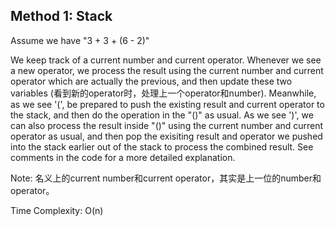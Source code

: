 ## Method 1: Stack

Assume we have "3 + 3 + (6 - 2)"

We keep track of a current number and current operator. Whenever we see a new operator, we process the result using the current number and current operator which are actually the previous, and then update these two variables (看到新的operator时，处理上一个operator和number). Meanwhile, as we see '(', be prepared to push the existing result and current operator to the stack, and then do the operation in the "()" as usual. As we see ')', we can also process the result inside "()" using the current number and current operator as usual, and then pop the exisiting result and operator we pushed into the stack earlier out of the stack to process the combined result. See comments in the code for a more detailed explanation.

Note: 名义上的current number和current operator，其实是上一位的number和operator。

Time Complexity: O(n)
